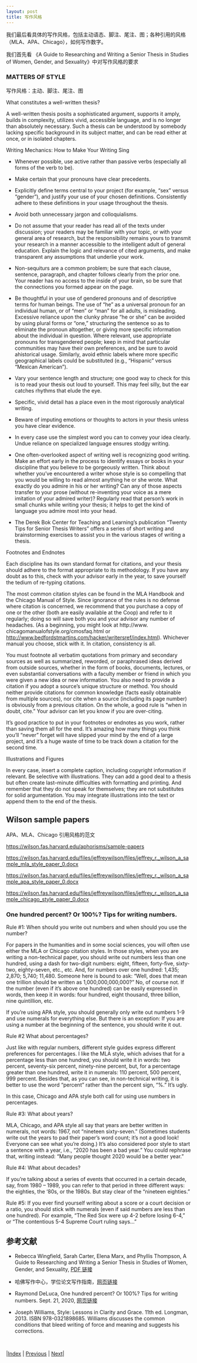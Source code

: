 ```yaml
---
layout: post
title: 写作风格
---
```


我们最后看具体的写作风格，包括主动语态、脚注、尾注、图；各种引用的风格（MLA、APA、Chicago），如何写作数字。

我们首先看 《A Guide to Researching and Writing a Senior Thesis in Studies of Women, Gender, and Sexuality》中对写作风格的要求

### MATTERS OF STYLE

写作风格：主动、脚注、尾注、图

What constitutes a well-written thesis?

A well-written thesis posits a sophisticated argument, supports it amply, builds in complexity, utilizes vivid, accessible language, and is no longer than absolutely necessary. Such a thesis can be understood by somebody lacking specific background in its subject matter, and can be read either at once, or in isolated chapters.

Writing Mechanics: How to Make Your Writing Sing

- Whenever possible, use active rather than passive verbs (especially all forms of the verb to be).

- Make certain that your pronouns have clear precedents.

- Explicitly define terms central to your project (for example, “sex” versus “gender”), and justify your use of your chosen definitions. Consistently adhere to these definitions in your usage throughout the thesis.

- Avoid both unnecessary jargon and colloquialisms.

- Do not assume that your reader has read all of the texts under discussion; your readers may be familiar with your topic, or with your general area of research, but the responsibility remains yours to transmit your research in a manner accessible to the intelligent adult of general education. Explain the logic and relevance of cited arguments, and make transparent any assumptions that underlie your work.

- Non-sequiturs are a common problem; be sure that each clause, sentence, paragraph, and chapter follows clearly from the prior one. Your reader has no access to the inside of your brain, so be sure that the connections you formed appear on the page.

- Be thoughtful in your use of gendered pronouns and of descriptive terms for human beings. The use of “he” as a universal pronoun for an individual human, or of “men” or “man” for all adults, is misleading. Excessive reliance upon the clunky phrase “he or she” can be avoided by using plural forms or “one,” structuring the sentence so as to eliminate the pronoun altogether, or giving more specific information about the individual in question. Where relevant, use appropriate pronouns for transgendered people; keep in mind that particular communities may have their own preferences, and be sure to avoid ahistorical usage. Similarly, avoid ethnic labels where more specific geographical labels could be substituted (e.g., “Hispanic” versus “Mexican American”).

- Vary your sentence length and structure; one good way to check for this is to read your thesis out loud to yourself. This may feel silly, but the ear catches rhythms that elude the eye.

- Specific, vivid detail has a place even in the most rigorously analytical writing.

- Beware of imputing emotions or thoughts to actors in your thesis unless you have clear evidence.

- In every case use the simplest word you can to convey your idea clearly. Undue reliance on specialized language ensures stodgy writing.

- One often-overlooked aspect of writing well is recognizing good writing. Make an effort early in the process to identify essays or books in your discipline that you believe to be gorgeously written. Think about whether you’ve encountered a writer whose style is so compelling that you would be willing to read almost anything he or she wrote. What exactly do you admire in his or her writing? Can any of those aspects transfer to your prose (without re-inventing your voice as a mere imitation of your admired writer)? Regularly read that person’s work in small chunks while writing your thesis; it helps to get the kind of language you admire most into your head.

- The Derek Bok Center for Teaching and Learning’s publication “Twenty Tips for Senior Thesis Writers” offers a series of short writing and brainstorming exercises to assist you in the various stages of writing a thesis.

Footnotes and Endnotes

Each discipline has its own standard format for citations, and your thesis should adhere to the format appropriate to its methodology. If you have any doubt as to this, check with your advisor early in the year, to save yourself the tedium of re-typing citations.

The most common citation styles can be found in the MLA Handbook and the Chicago Manual of Style. Since ignorance of the rules is no defense where citation is concerned, we recommend that you purchase a copy of one or the other (both are easily available at the Coop) and refer to it regularly; doing so will save both you and your advisor any number of headaches. (As a beginning, you might look at http://www. chicagomanualofstyle.org/cmosfaq.html or http://www.bedfordstmartins.com/hacker/writersref/index.html). Whichever manual you choose, stick with it. In citation, consistency is all.

You must footnote all verbatim quotations from primary and secondary sources as well as summarized, reworded, or paraphrased ideas derived from outside sources, whether in the form of books, documents, lectures, or even substantial conversations with a faculty member or friend in which you were given a new idea or new information. You also need to provide a citation if you adopt a source’s unique structure or method. You should neither provide citations for common knowledge (facts easily obtainable from multiple sources), nor cite when a source (including its page number) is obviously from a previous citation. On the whole, a good rule is “when in doubt, cite.” Your advisor can let you know if you are over-citing.

It’s good practice to put in your footnotes or endnotes as you work, rather than saving them all for the end. It’s amazing how many things you think you’ll “never” forget will have slipped your mind by the end of a large project, and it’s a huge waste of time to be track down a citation for the second time.

Illustrations and Figures

In every case, insert a complete caption, including copyright information if relevant. Be selective with illustrations. They can add a good deal to a thesis but often create last–minute difficulties with formatting and printing. And remember that they do not speak for themselves; they are not substitutes for solid argumentation. You may integrate illustrations into the text or append them to the end of the thesis.

## Wilson sample papers

APA、MLA、Chicago 引用风格的范文

https://wilson.fas.harvard.edu/aphorisms/sample-papers

https://wilson.fas.harvard.edu/files/jeffreywilson/files/jeffrey_r._wilson_a_sample_mla_style_paper_0.docx

https://wilson.fas.harvard.edu/files/jeffreywilson/files/jeffrey_r._wilson_a_sample_apa_style_paper_0.docx

https://wilson.fas.harvard.edu/files/jeffreywilson/files/jeffrey_r._wilson_a_sample_chicago_style_paper_0.docx

### One hundred percent? Or 100%? Tips for writing numbers.

Rule #1: When should you write out numbers and when should you use the number?

For papers in the humanities and in some social sciences, you will often use either the MLA or Chicago citation styles. In those styles, when you are writing a non-technical paper, you should write out numbers less than one hundred, using a dash for two-digit numbers: eight, fifteen, forty-five, sixty-two, eighty-seven, etc., etc.  And, for numbers over one hundred: 1,435; 2,870; 5,740; 11,480. Someone here is bound to ask: “Well, does that mean one trillion should be written as 1,000,000,000,000?” No, of course not. If the number (even if it’s above one hundred) can be easily expressed in words, then keep it in words: four hundred, eight thousand, three billion, nine quintillion, etc.

If you’re using APA style, you should generally only write out numbers 1-9 and use numerals for everything else. But there is an exception: If you are using a number at the beginning of the sentence, you should write it out.

Rule #2 What about percentages?

Just like with regular numbers, different style guides express different preferences for percentages.  I like the MLA style, which advises that for a percentage less than one hundred, you should write it in words: two percent, seventy-six percent, ninety-nine percent, but, for a percentage greater than one hundred, write it in numerals: 110 percent, 500 percent, 999 percent. Besides that, as you can see, in non-technical writing, it is better to use the word “percent” rather than the percent sign, “%.” It’s ugly.

In this case, Chicago and APA style both call for using use numbers in percentages.

Rule #3: What about years?

MLA, Chicago, and APA style all say that years are better written in numerals, not words: 1967, not “nineteen sixty-seven.” (Sometimes students write out the years to pad their paper’s word count; it’s not a good look! Everyone can see what you’re doing.) It’s also considered poor style to start a sentence with a year, i.e., “2020 has been a bad year.” You could rephrase that, writing instead: “Many people thought 2020 would be a better year.”

Rule #4: What about decades?

If you’re talking about a series of events that occurred in a certain decade, say, from 1980 – 1989, you can refer to that period in three different ways: the eighties, the ‘80s, or the 1980s. But stay clear of the “nineteen eighties.”

Rule #5: If you ever find yourself writing about a score or a court decision or a ratio, you should stick with numerals (even if said numbers are less than one hundred). For example, “The Red Sox were up 4-2 before losing 6-4,” or “The contentious 5-4 Supreme Court ruling says…”

## 参考文献

- Rebecca Wingfield, Sarah Carter, Elena Marx, and Phyllis Thompson, A Guide to Researching and Writing a Senior Thesis in Studies of Women, Gender, and Sexuality, [PDF 链接](https://writingproject.fas.harvard.edu/sites/hwpi.harvard.edu/files/hwp/files/womens_studies_senior_thesis.pdf?m=1370451715)

- 哈佛写作中心，学位论文写作指南，[网页链接](https://writingproject.fas.harvard.edu/pages/senior-thesis-writing-guides)

- Raymond DeLuca, One hundred percent? Or 100%? Tips for writing numbers.
Sept. 21, 2020, [网页链接](https://harvardwritingcenterblog.com/2020/09/21/one-hundred-percent-or-100-tips-for-writing-numbers/)

- Joseph Williams, Style: Lessons in Clarity and Grace. 11th ed. Longman, 2013. ISBN 978-0321898685. Williams discusses the common conditions that bleed writing of force and meaning and suggests his corrections.

<br/>

|[Index](../) | [Previous](6-6-hacker-rule) | [Next](7-model)|


